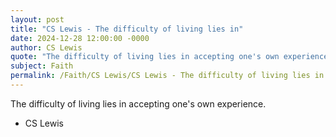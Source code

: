 ```yaml
---
layout: post
title: "CS Lewis - The difficulty of living lies in"
date: 2024-12-28 12:00:00 -0000
author: CS Lewis
quote: "The difficulty of living lies in accepting one's own experience."
subject: Faith
permalink: /Faith/CS Lewis/CS Lewis - The difficulty of living lies in
---
```


The difficulty of living lies in accepting one's own experience.

- CS Lewis
